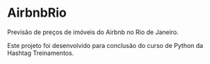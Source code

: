 # AirbnbRio
Previsão de preços de imóveis do Airbnb no Rio de Janeiro.

Este projeto foi desenvolvido para conclusão do curso de Python da Hashtag Treinamentos. 
